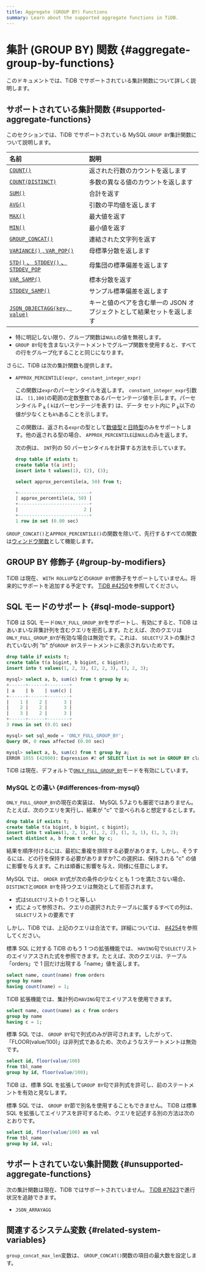 ```yaml
---
title: Aggregate (GROUP BY) Functions
summary: Learn about the supported aggregate functions in TiDB.
---
```


# 集計 (GROUP BY) 関数 {#aggregate-group-by-functions}

このドキュメントでは、TiDB でサポートされている集計関数について詳しく説明します。

## サポートされている集計関数 {#supported-aggregate-functions}

このセクションでは、TiDB でサポートされている MySQL `GROUP BY`集計関数について説明します。

| 名前                                                                                                                                         | 説明                                     |
| :----------------------------------------------------------------------------------------------------------------------------------------- | :------------------------------------- |
| [`COUNT()`](https://dev.mysql.com/doc/refman/5.7/en/aggregate-functions.html#function_count)                                               | 返された行数のカウントを返します                       |
| [`COUNT(DISTINCT)`](https://dev.mysql.com/doc/refman/5.7/en/aggregate-functions.html#function_count-distinct)                              | 多数の異なる値のカウントを返します                      |
| [`SUM()`](https://dev.mysql.com/doc/refman/5.7/en/aggregate-functions.html#function_sum)                                                   | 合計を返す                                  |
| [`AVG()`](https://dev.mysql.com/doc/refman/5.7/en/aggregate-functions.html#function_avg)                                                   | 引数の平均値を返します                            |
| [`MAX()`](https://dev.mysql.com/doc/refman/5.7/en/aggregate-functions.html#function_max)                                                   | 最大値を返す                                 |
| [`MIN()`](https://dev.mysql.com/doc/refman/5.7/en/aggregate-functions.html#function_min)                                                   | 最小値を返す                                 |
| [`GROUP_CONCAT()`](https://dev.mysql.com/doc/refman/5.7/en/aggregate-functions.html#function_group-concat)                                 | 連結された文字列を返す                            |
| [`VARIANCE()` , <code>VAR_POP()</code>](https://dev.mysql.com/doc/refman/5.7/en/aggregate-functions.html#function_var-pop)                 | 母標準分散を返します                             |
| [`STD()` 、 <code>STDDEV()</code> 、 <code>STDDEV_POP</code>](https://dev.mysql.com/doc/refman/5.7/en/aggregate-functions.html#function_std) | 母集団の標準偏差を返します                          |
| [`VAR_SAMP()`](https://dev.mysql.com/doc/refman/5.7/en/aggregate-functions.html#function_var-samp)                                         | 標本分散を返す                                |
| [`STDDEV_SAMP()`](https://dev.mysql.com/doc/refman/5.7/en/aggregate-functions.html#function_stddev-samp)                                   | サンプル標準偏差を返します                          |
| [`JSON_OBJECTAGG(key, value)`](https://dev.mysql.com/doc/refman/5.7/en/aggregate-functions.html#function_json-objectagg)                   | キーと値のペアを含む単一の JSON オブジェクトとして結果セットを返します |

-   特に明記しない限り、グループ関数は`NULL`の値を無視します。
-   `GROUP BY`句を含まないステートメントでグループ関数を使用すると、すべての行をグループ化することと同じになります。

さらに、TiDB は次の集計関数も提供します。

-   `APPROX_PERCENTILE(expr, constant_integer_expr)`

    この関数は`expr`のパーセンタイルを返します。 `constant_integer_expr`引数は、 `[1,100]`の範囲の定数整数であるパーセンテージ値を示します。パーセンタイル P <sub>k</sub> ( `k`はパーセンテージを表す) は、データ セット内に P <sub>k</sub>以下の値が少なくとも`k%`あることを示します。

    この関数は、返される`expr`の型として[数値型](/data-type-numeric.md)と[日時型](/data-type-date-and-time.md)のみをサポートします。他の返される型の場合、 `APPROX_PERCENTILE`は`NULL`のみを返します。

    次の例は、 `INT`列の 50 パーセンタイルを計算する方法を示しています。

    
    ```sql
    drop table if exists t;
    create table t(a int);
    insert into t values(1), (2), (3);
    ```

    
    ```sql
    select approx_percentile(a, 50) from t;
    ```

    ```sql
    +--------------------------+
    | approx_percentile(a, 50) |
    +--------------------------+
    |                        2 |
    +--------------------------+
    1 row in set (0.00 sec)
    ```

`GROUP_CONCAT()`と`APPROX_PERCENTILE()`の関数を除いて、先行するすべての関数は[ウィンドウ関数](/functions-and-operators/window-functions.md)として機能します。

## GROUP BY 修飾子 {#group-by-modifiers}

TiDB は現在、 `WITH ROLLUP`などの`GROUP BY`修飾子をサポートしていません。将来的にサポートを追加する予定です。 [TiDB #4250](https://github.com/pingcap/tidb/issues/4250)を参照してください。

## SQL モードのサポート {#sql-mode-support}

TiDB は SQL モード`ONLY_FULL_GROUP_BY`をサポートし、有効にすると、TiDB はあいまいな非集計列を含むクエリを拒否します。たとえば、次のクエリは`ONLY_FULL_GROUP_BY`が有効な場合は無効です。これは、 `SELECT`リストの集計されていない列 &quot;b&quot; が`GROUP BY`ステートメントに表示されないためです。

```sql
drop table if exists t;
create table t(a bigint, b bigint, c bigint);
insert into t values(1, 2, 3), (2, 2, 3), (3, 2, 3);

mysql> select a, b, sum(c) from t group by a;
+------+------+--------+
| a    | b    | sum(c) |
+------+------+--------+
|    1 |    2 |      3 |
|    2 |    2 |      3 |
|    3 |    2 |      3 |
+------+------+--------+
3 rows in set (0.01 sec)

mysql> set sql_mode = 'ONLY_FULL_GROUP_BY';
Query OK, 0 rows affected (0.00 sec)

mysql> select a, b, sum(c) from t group by a;
ERROR 1055 (42000): Expression #2 of SELECT list is not in GROUP BY clause and contains nonaggregated column 'b' which is not functionally dependent on columns in GROUP BY clause; this is incompatible with sql_mode=only_full_group_by
```

TiDB は現在、デフォルトで[`ONLY_FULL_GROUP_BY`](/mysql-compatibility.md#default-differences)モードを有効にしています。

### MySQL との違い {#differences-from-mysql}

`ONLY_FULL_GROUP_BY`の現在の実装は、 MySQL 5.7よりも厳密ではありません。たとえば、次のクエリを実行し、結果が &quot;c&quot; で並べられると想定するとします。

```sql
drop table if exists t;
create table t(a bigint, b bigint, c bigint);
insert into t values(1, 2, 1), (1, 2, 2), (1, 3, 1), (1, 3, 2);
select distinct a, b from t order by c;
```

結果を順序付けるには、最初に重複を排除する必要があります。しかし、そうするには、どの行を保持する必要がありますか?この選択は、保持される &quot;c&quot; の値に影響を与えます。これは順番に影響を与え、同様に任意にします。

MySQL では、 `ORDER BY`式が次の条件の少なくとも 1 つを満たさない場合、 `DISTINCT`と`ORDER BY`を持つクエリは無効として拒否されます。

-   式は`SELECT`リストの 1 つと等しい
-   式によって参照され、クエリの選択されたテーブルに属するすべての列は、 `SELECT`リストの要素です

しかし、TiDB では、上記のクエリは合法です。詳細については、 [#4254](https://github.com/pingcap/tidb/issues/4254)を参照してください。

標準 SQL に対する TiDB のもう 1 つの拡張機能では、 `HAVING`句で`SELECT`リストのエイリアスされた式を参照できます。たとえば、次のクエリは、テーブル「orders」で 1 回だけ出現する「name」値を返します。

```sql
select name, count(name) from orders
group by name
having count(name) = 1;
```

TiDB 拡張機能では、集計列の`HAVING`句でエイリアスを使用できます。

```sql
select name, count(name) as c from orders
group by name
having c = 1;
```

標準 SQL では、 `GROUP BY`句で列式のみが許可されます。したがって、「FLOOR(value/100)」は非列式であるため、次のようなステートメントは無効です。

```sql
select id, floor(value/100)
from tbl_name
group by id, floor(value/100);
```

TiDB は、標準 SQL を拡張して`GROUP BY`句で非列式を許可し、前のステートメントを有効と見なします。

標準 SQL では、 `GROUP BY`節で別名を使用することもできません。 TiDB は標準 SQL を拡張してエイリアスを許可するため、クエリを記述する別の方法は次のとおりです。

```sql
select id, floor(value/100) as val
from tbl_name
group by id, val;
```

## サポートされていない集計関数 {#unsupported-aggregate-functions}

次の集計関数は現在、TiDB ではサポートされていません。 [TiDB #7623](https://github.com/pingcap/tidb/issues/7623)で進行状況を追跡できます。

-   `JSON_ARRAYAGG`

## 関連するシステム変数 {#related-system-variables}

`group_concat_max_len`変数は、 `GROUP_CONCAT()`関数の項目の最大数を設定します。
